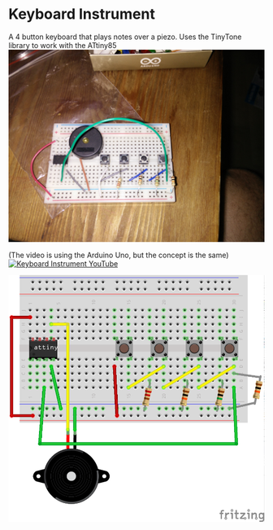 # Keyboard Instrument
A 4 button keyboard that plays notes over a piezo. Uses the TinyTone library to work with the ATtiny85
![Keyboard Instrument](./KeyboardInstrument.jpg)

(The video is using the Arduino Uno, but the concept is the same)
[![Keyboard Instrument YouTube](https://img.youtube.com/vi/9bY5rUgbe9g/0.jpg)](https://www.youtube.com/watch?v=9bY5rUgbe9g)

![Keyboard Instrument](./KeyboardInstrument_bb.png)

